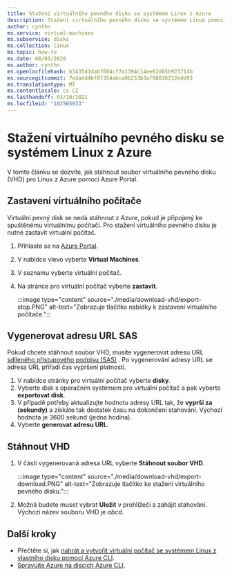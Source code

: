 ```yaml
---
title: Stažení virtuálního pevného disku se systémem Linux z Azure
description: Stažení virtuálního pevného disku se systémem Linux pomocí rozhraní příkazového řádku Azure a Azure Portal.
author: cynthn
ms.service: virtual-machines
ms.subservice: disks
ms.collection: linux
ms.topic: how-to
ms.date: 08/03/2020
ms.author: cynthn
ms.openlocfilehash: b3435d1dabf604cf7a1394c14ee62d65b923714b
ms.sourcegitcommit: 7edadd4bf8f354abca0b253b3af98836212edd93
ms.translationtype: MT
ms.contentlocale: cs-CZ
ms.lasthandoff: 03/10/2021
ms.locfileid: "102565933"
---
```

# <a name="download-a-linux-vhd-from-azure"></a>Stažení virtuálního pevného disku se systémem Linux z Azure

V tomto článku se dozvíte, jak stáhnout soubor virtuálního pevného disku (VHD) pro Linux z Azure pomocí Azure Portal. 

## <a name="stop-the-vm"></a>Zastavení virtuálního počítače

Virtuální pevný disk se nedá stáhnout z Azure, pokud je připojený ke spuštěnému virtuálnímu počítači. Pro stažení virtuálního pevného disku je nutné zastavit virtuální počítač. 

1.  Přihlaste se na [Azure Portal](https://portal.azure.com/).
2.  V nabídce vlevo vyberte **Virtual Machines**.
3.  V seznamu vyberte virtuální počítač.
4.  Na stránce pro virtuální počítač vyberte **zastavit**.

    :::image type="content" source="./media/download-vhd/export-stop.PNG" alt-text="Zobrazuje tlačítko nabídky k zastavení virtuálního počítače.":::

## <a name="generate-sas-url"></a>Vygenerovat adresu URL SAS

Pokud chcete stáhnout soubor VHD, musíte vygenerovat adresu URL [sdíleného přístupového podpisu (SAS)](../../storage/common/storage-sas-overview.md?toc=/azure/virtual-machines/windows/toc.json) . Po vygenerování adresy URL se adresa URL přiřadí čas vypršení platnosti.

1. V nabídce stránky pro virtuální počítač vyberte **disky**.
2. Vyberte disk s operačním systémem pro virtuální počítač a pak vyberte **exportovat disk**.
1. V případě potřeby aktualizujte hodnotu adresy URL tak, že **vyprší za (sekundy)** a získáte tak dostatek času na dokončení stahování. Výchozí hodnota je 3600 sekund (jedna hodina).
3. Vyberte **generovat adresu URL**.
 
      
## <a name="download-vhd"></a>Stáhnout VHD

1.  V části vygenerovaná adresa URL vyberte **Stáhnout soubor VHD**.

    :::image type="content" source="./media/download-vhd/export-download.PNG" alt-text="Zobrazuje tlačítko ke stažení virtuálního pevného disku.":::

2.  Možná budete muset vybrat **Uložit** v prohlížeči a zahájit stahování. Výchozí název souboru VHD je *abcd*.

## <a name="next-steps"></a>Další kroky

- Přečtěte si, jak [nahrát a vytvořit virtuální počítač se systémem Linux z vlastního disku pomocí Azure CLI](upload-vhd.md). 
- [Spravujte Azure na discích Azure CLI](tutorial-manage-disks.md).
